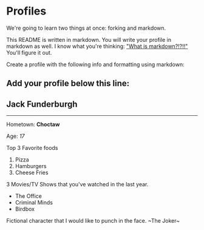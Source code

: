 # Profiles
We're going to learn two things at once: forking and markdown.

This README is written in markdown. You will write your profile in markdown as well. I know what you're thinking: ["What is markdown?!?!!"](http://lmgtfy.com/?q=What+is+markdown%3F) You'll figure it out.

Create a profile with the following info and formatting using markdown:


Add your profile below this line:
---

## Jack Funderburgh 

---

Hometown: **Choctaw**

Age: *17*

Top 3 Favorite foods
1. Pizza
2. Hamburgers
3. Cheese Fries

3 Movies/TV Shows that you've watched in the last year.

+ The Office
+ Criminal Minds
+ Birdbox

Fictional character that I would like to punch in the face. ~The Joker~
